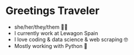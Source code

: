 # Greetings Traveler

<ul>
  <li> she/her/they/them 🏳️‍🌈 </li>
  <li> I currently work at Lewagon Spain </li>
  <li> I love coding & data science & web scraping 🤓 </li>
  <li> Mostly working with Python 🐍 </li>
</ul>
